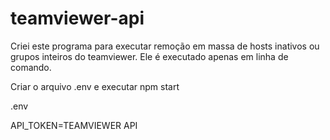 # teamviewer-api

Criei este programa para executar remoção em massa de hosts inativos ou grupos inteiros do teamviewer. Ele é executado apenas em linha de comando.

Criar o arquivo .env e executar npm start

.env

API_TOKEN=TEAMVIEWER API
